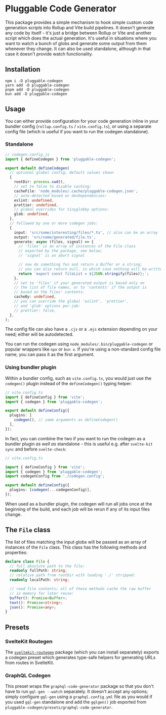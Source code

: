 # Pluggable Code Generator

This package provides a simple mechanism to hook simple custom code generation
scripts into Rollup and Vite build pipelines. It doesn't generate any code
by itself - it's just a bridge between Rollup or Vite and another script
which does the actual generation. It's useful in situations where you want
to watch a bunch of globs and generate some output from them whenever they
change. It can also be used standalone, although in that case it doesn't
provide watch functionality.

## Installation

```shell
npm i -D pluggable-codegen
yarn add -D pluggable-codegen
pnpm add -D pluggable-codegen
bun add -D pluggable-codegen
```

## Usage

You can either provide configuration for your code generation inline in your
bundler config (`rollup.config.ts` / `vite.config.ts`), or using a separate
config file (which is useful if you want to run the codegen standalone).

### Standalone

```typescript
// codegen.config.js
import { defineCodegen } from 'pluggable-codegen';

export default defineCodegen(
  // optional global config; default values shown
  {
    rootDir: process.cwd(),
    // set to false to disable caching:
    cacheFile: 'node_modules/.cache/pluggable-codegen.json',
    // auto-detected based on devDependencies:
    eslint: undefined,
    prettier: undefined,
    // global overrides for tinyglobby options:
    glob: undefined,
  },
  // followed by one or more codegen jobs:
  {
    input: 'src/some/interesting/files/*.ts', // also can be an array
    output: 'src/some/generated/file.ts',
    generate: async (files, signal) => {
      // 'files' is an array of instances of the File class
      // exported by the package, see below;
      // 'signal' is an abort signal

      // now do something fun and return a Buffer or a string;
      // you can also return null, in which case nothing will be written
      return `export const fileList = ${JSON.stringify(files)};`;
    },
    // set to 'files' if your generated output is based only on
    // the list of file names, or to 'contents' if the output is
    // based on the files' contents:
    cacheBy: undefined,
    // you can override the global 'eslint', 'prettier',
    // and 'glob' options per-job:
    // prettier: false,
  },
);
```

The config file can also have a `.cjs` or a `.mjs` extension depending on your
need; either will be autodetected.

You can run the codegen using `node_modules/.bin/pluggable-codegen` or
popular wrappers like `npx` or `bun x`. If you're using a non-standard
config file name, you can pass it as the first argument.

### Using bundler plugin

Within a bundler config, such as `vite.config.ts`, you would just use
the `codegen()` plugin instead of the `defineCodegen()` typing helper:

```typescript
// vite.config.ts
import { defineConfig } from 'vite';
import { codegen } from 'pluggable-codegen';

export default defineConfig({
  plugins: [
    codegen(), // same arguments as defineCodegen()
  ],
});
```

In fact, you can combine the two if you want to run the codegen as a bundler
plugin _as well as_ standalone - this is useful e.g. after `svelte-kit sync`
and before `svelte-check`:

```typescript
// vite.config.ts

import { defineConfig } from 'vite';
import { codegen } from 'pluggable-codegen';
import codegenConfig from './codegen.config';

export default defineConfig({
  plugins: [codegen(...codegenConfig)],
});
```

When used as a bundler plugin, the codegen will run all jobs once at the
beginning of the build, and each job will be rerun if any of its input files
change.

## The `File` class

The list of files matching the input globs will be passed as an array of
instances of the `File` class. This class has the following methods and
properties:

```typescript
declare class File {
  // full absolute path to the file:
  readonly fullPath: string;
  // relative path from rootDir with leading './' stripped:
  readonly localPath: string;

  // read file contents; all of these methods cache the raw buffer
  // in memory for later reuse:
  buffer(): Promise<Buffer>;
  text(): Promise<string>;
  json(): Promise<any>;
}
```

## Presets

### SvelteKit Routegen

The [`sveltekit-routegen`](https://github.com/jahudka/sveltekit-routegen)
package (which you can install separately) exports a codegen preset which
generates type-safe helpers for generating URLs from routes in SvelteKit.

### GraphQL Codegen

This preset wraps the `graphql-code-generator` package so that you don't
have to run `gql-gen --watch` separately. It doesn't accept any options;
simply configure `gql-gen` using a `graphql.config.yml` file as you would if
you used `gql-gen` standalone and add the `gqlgen()` job exported from
`pluggable-codegen/presets/graphql-code-generator`.
